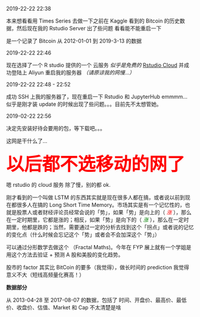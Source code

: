 2019-22-22 22:38

本来想看看用 Times Series 去做一下之前在 Kaggle 看到的 Bitcoin 的历史数据，然后现在我的 Rstudio Server 出了些问题 看看能不能重启一下 

是一个记录了 Bitcoin 从 2012-01-01 到 2019-3-13 的数据

2019-22-22 22:46

现在选择了一个 R studio 提供的一个 云服务 *似乎是免费的* <a href="rstudio.cloud">Rstudio Cloud</a> 并成功登陆上 Aliyun 重启我的服务器 *（请原谅我的网慢$\dots$）*



2019-22-22 22:48 - 22:52

成功 SSH 上我的服务器了，现在重启一下 Rstudio 和 JupyterHub emmmm… 似乎是刚才装 update 的时候出现了些问题。。。目前先不太想管她。



2019-02-22 22:56 

决定先安装好待会要用的包，等下载吧。。。

这网是干什么了...



<font size = 30 color = "red"><b>以后都不选移动的网了 </b></font>

嗯 rstudio 的 cloud 服务 除了慢，别的都 ok. 

刚才看到的一个叫做 LSTM 的东西其实就是现在很多人都在搞，或者说以前到现在都很多人在搞的 Long Short Time Memory。市场其实是有一个记忆性的，也就是股票人或者财经评论员经常会说的「势」，如果「势」是向上的（ *<font color = "red">涨</font>* ），那么在一定时期里，它都是涨的；相反，如果「势」是向下的（ *<font color = "green">涨</font>* ），那么在一定时期里，他都是跌的；当然，需要通过一定的分析去找到这个「拐点」或者说的记忆的变化点（什么时候会忘记这个「势」或者会不会加深这个「势」）

可以通过分形数学去做这个 （Fractal Maths)。今年在 FYP 展上就有一个学姐是用这个方法去验证 + 预测 A 股和美股的变化趋势。

股市的 factor 其实比 BitCoin 的要多（我觉得），做长时间的 prediction 我觉得意义不大（短线高频量化赛高！）

**数据部分**

从 2013-04-28 至  2017-08-07 的数据，包括了 时间、开盘价、最高价、最低价、收盘价、估值、Market 和 Cap 不太清楚是啥

